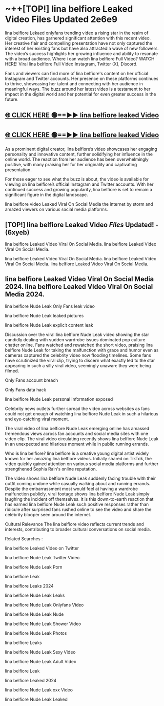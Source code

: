 # ~++[TOP!] lina belfiore Leaked Video Files Updated 2e6e9

 lina belfiore Lekaed onlyfans trending video a rising star in the realm of digital creation, has garnered significant attention with this recent video. Her creative flair and compelling presentation have not only captured the interest of her existing fans but have also attracted a wave of new followers. The video’s success highlights her growing influence and ability to resonate with a broad audience.
Where i can watch  lina belfiore Full Video? WATCH HERE! Viral  lina belfiore Full Video Instagram, Twitter (X), Discord.


Fans and viewers can find more of  lina belfiore's content on her official Instagram and Twitter accounts. Her presence on these platforms continues to thrive, showcasing her talent and connecting with her audience in meaningful ways. The buzz around her latest video is a testament to her impact in the digital world and her potential for even greater success in the future.


## [🌐 CLICK HERE 🟢==►►  lina belfiore leaked Video ](https://onlyclips.site?title=lina_belfiore&ref=git)

## [🌐 CLICK HERE 🟢==►►  lina belfiore leaked Video ](https://onlyclips.site?title=lina_belfiore&ref=git)


As a prominent digital creator,  lina belfiore’s video showcases her engaging personality and innovative content, further solidifying her influence in the online world. The reaction from her audience has been overwhelmingly positive, with many praising her for her originality and captivating presentation.

For those eager to see what the buzz is about, the video is available for viewing on  lina belfiore’s official Instagram and Twitter accounts. With her continued success and growing popularity,  lina belfiore is set to remain a significant figure in the digital landscape.


  lina belfiore video Leaked Viral On Social Media the internet by storm and amazed viewers on various social media platforms.


## [TOP!]  lina belfiore Leaked Video *Files* Updated! - (6xyeb) 

 lina belfiore Leaked Video Viral On Social Media. lina belfiore Leaked Video Viral On Social Media.

 lina belfiore Leaked Video Viral On Social Media. lina belfiore Leaked Video Viral On Social Media. lina belfiore Leaked Video Viral On Social Media.


##  lina belfiore Leaked Video Viral On Social Media 2024. lina belfiore Leaked Video Viral On Social Media 2024.
 lina belfiore Nude Leak Only Fans leak video

 lina belfiore Nude Leak leaked pictures

 lina belfiore Nude Leak explicit content leak

Discussion over the viral  lina belfiore Nude Leak video showing the star candidly dealing with sudden wardrobe issues dominated pop culture chatter online. Fans watched and rewatched the short video, praising  lina belfiore Nude Leak for taking the malfunction with grace and humor even as cameras captured the celebrity video now flooding timelines. Some fans have scrutinized the viral clip, trying to discern what exactly led to the star appearing in such a silly viral video, seemingly unaware they were being filmed.


Only Fans account breach

Only Fans data hack

 lina belfiore Nude Leak personal information exposed

Celebrity news outlets further spread the video across websites as fans could not get enough of watching  lina belfiore Nude Leak in such a hilarious and eye-catching viral moment.


The viral video of  lina belfiore Nude Leak emerging online has amassed tremendous views across fan accounts and social media sites with one video clip. The viral video circulating recently shows  lina belfiore Nude Leak in an unexpected and hilarious moment while in public running errands.


Who is  lina belfiore?  lina belfiore is a creative young digital artist widely known for her amazing  lina belfiore videos. Initially shared on TikTok, the video quickly gained attention on various social media platforms and further strengthened Sophia Rain's online reputation.

The video shows  lina belfiore Nude Leak suddenly facing trouble with their outfit coming undone while casually walking about and running errands. Despite the embarrassment most would feel at having a wardrobe malfunction publicly, viral footage shows  lina belfiore Nude Leak simply laughing the incident off themselves. It is this down-to-earth reaction that has earned  lina belfiore Nude Leak such positive responses rather than ridicule after surprised fans rushed online to see the video and share the celebrity blooper seen around the internet.

Cultural Relevance The  lina belfiore video reflects current trends and interests, contributing to broader cultural conversations on social media.

Related Searches :

 lina belfiore Leaked Video on Twitter

 lina belfiore Nude Leak Twitter Video

 lina belfiore Nude Leak Porn

 lina belfiore Leak 

 lina belfiore Leaks 2024

 lina belfiore Nude Leak Leaks

 lina belfiore Nude Leak Onlyfans Video

 lina belfiore Nude Leak Nude

 lina belfiore Nude Leak Shower Video

 lina belfiore Nude Leak Photos

 lina belfiore Leaks

 lina belfiore Nude Leak Sexy Video

 lina belfiore Nude Leak Adult Video

 lina belfiore Leak

 lina belfiore Leaked 2024

 lina belfiore Nude Leak xxx Video

 lina belfiore Nude Leak Leaked